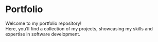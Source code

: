 # Portfolio
Welcome to my portfolio repository!  
Here, you’ll find a collection of my projects, showcasing my skills and expertise in software development.
